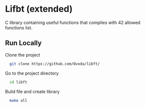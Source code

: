 
# Lifbt (extended)

C library containing useful functions that complies with 42 allowed functions list.




## Run Locally

Clone the project

```bash
  git clone https://github.com/Ovoda/libft/
```

Go to the project directory

```bash
  cd libft
```

Build file and create library

```bash
  make all
```


